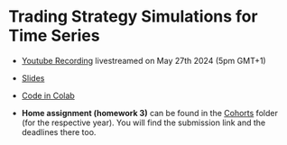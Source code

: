 # Trading Strategy Simulations for Time Series

- [Youtube Recording](https://www.youtube.com/watch?v=VV-cZM_M4EE) livestreamed on May 27th 2024 (5pm GMT+1)

- [Slides](https://docs.google.com/presentation/d/e/2PACX-1vSJtVViCdY5M14-a4sxEWxvwNnpIgdrlhvAIhsT1csBXlOA2PaiFIPGIIehfOpru7Ev8T_S3JHC_9mT/pub?start=false&loop=false&delayms=3000&slide=id.p)  

- [Code in Colab](https://github.com/DataTalksClub/stock-markets-analytics-zoomcamp/blob/main/03-modeling/Module_3_Colab_Time_Series_Modeling.ipynb)

- **Home assignment (homework 3)** can be found in the [Cohorts](../cohorts/) folder (for the respective year). You will find the submission link and the deadlines there too.